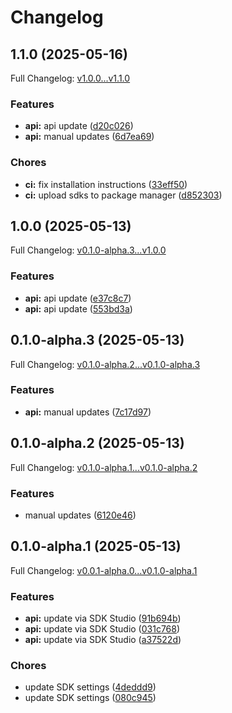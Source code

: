 # Changelog

## 1.1.0 (2025-05-16)

Full Changelog: [v1.0.0...v1.1.0](https://github.com/carbon-aware/scheduler-client-python/compare/v1.0.0...v1.1.0)

### Features

* **api:** api update ([d20c026](https://github.com/carbon-aware/scheduler-client-python/commit/d20c0261244f5b26fbc6a4f9d9723e8bcd8e00a1))
* **api:** manual updates ([6d7ea69](https://github.com/carbon-aware/scheduler-client-python/commit/6d7ea6952ecb56c2bfde2377896ce7c03838f11b))


### Chores

* **ci:** fix installation instructions ([33eff50](https://github.com/carbon-aware/scheduler-client-python/commit/33eff50a086323b7d5bdbeaa0d01a720153fe48d))
* **ci:** upload sdks to package manager ([d852303](https://github.com/carbon-aware/scheduler-client-python/commit/d852303df5d8271be4a5f004f4f0d635a3c570d9))

## 1.0.0 (2025-05-13)

Full Changelog: [v0.1.0-alpha.3...v1.0.0](https://github.com/carbon-aware/scheduler-client-python/compare/v0.1.0-alpha.3...v1.0.0)

### Features

* **api:** api update ([e37c8c7](https://github.com/carbon-aware/scheduler-client-python/commit/e37c8c7ff4188178fed280f3f3cddd203171f85f))
* **api:** api update ([553bd3a](https://github.com/carbon-aware/scheduler-client-python/commit/553bd3a9000c5a6fc3672aff45b46064ab4a6f9d))

## 0.1.0-alpha.3 (2025-05-13)

Full Changelog: [v0.1.0-alpha.2...v0.1.0-alpha.3](https://github.com/carbon-aware/scheduler-client-python/compare/v0.1.0-alpha.2...v0.1.0-alpha.3)

### Features

* **api:** manual updates ([7c17d97](https://github.com/carbon-aware/scheduler-client-python/commit/7c17d972bf19e232b7a900b82625d2c79258a9ea))

## 0.1.0-alpha.2 (2025-05-13)

Full Changelog: [v0.1.0-alpha.1...v0.1.0-alpha.2](https://github.com/carbon-aware/scheduler-client-python/compare/v0.1.0-alpha.1...v0.1.0-alpha.2)

### Features

* manual updates ([6120e46](https://github.com/carbon-aware/scheduler-client-python/commit/6120e46e32425d30b865eec44375cabe539a4376))

## 0.1.0-alpha.1 (2025-05-13)

Full Changelog: [v0.0.1-alpha.0...v0.1.0-alpha.1](https://github.com/carbon-aware/scheduler-client-python/compare/v0.0.1-alpha.0...v0.1.0-alpha.1)

### Features

* **api:** update via SDK Studio ([91b694b](https://github.com/carbon-aware/scheduler-client-python/commit/91b694bc08bb27d58f26e8b6c80276d6cba58972))
* **api:** update via SDK Studio ([031c768](https://github.com/carbon-aware/scheduler-client-python/commit/031c768a27d9e8beb8f9ed8b2debe49cb3abc391))
* **api:** update via SDK Studio ([a37522d](https://github.com/carbon-aware/scheduler-client-python/commit/a37522dd9f8d0cb6b173d8870aa11bb4d1acd416))


### Chores

* update SDK settings ([4deddd9](https://github.com/carbon-aware/scheduler-client-python/commit/4deddd9c02afd6e78eea9eec9ac092f3b2dc763a))
* update SDK settings ([080c945](https://github.com/carbon-aware/scheduler-client-python/commit/080c945a3cb28ab6741b9eecf009bc972ea2704a))
